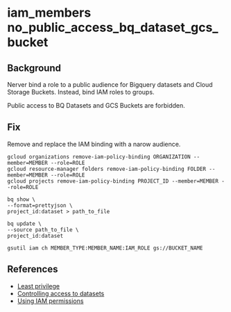 # iam_members no_public_access_bq_dataset_gcs_bucket

## Background

Nerver bind a role to a public audience for Bigquery datasets and Cloud Storage Buckets.
Instead, bind IAM roles to groups.

Public access to BQ Datasets and GCS Buckets are forbidden.

## Fix

Remove and replace the IAM binding with a narow audience.

```shell
gcloud organizations remove-iam-policy-binding ORGANIZATION --member=MEMBER --role=ROLE
gcloud resource-manager folders remove-iam-policy-binding FOLDER --member=MEMBER --role=ROLE
gcloud projects remove-iam-policy-binding PROJECT_ID --member=MEMBER --role=ROLE

bq show \
--format=prettyjson \
project_id:dataset > path_to_file

bq update \
--source path_to_file \
project_id:dataset

gsutil iam ch MEMBER_TYPE:MEMBER_NAME:IAM_ROLE gs://BUCKET_NAME
```

## References

- [Least privilege](https://cloud.google.com/iam/docs/using-iam-securely#least_privilege)
- [Controlling access to datasets](https://cloud.google.com/bigquery/docs/dataset-access-controls)
- [Using IAM permissions](https://cloud.google.com/storage/docs/access-control/using-iam-permissions)
